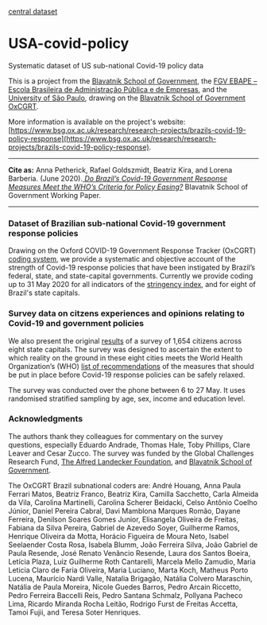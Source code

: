 [central dataset](https://github.com/OxCGRT/covid-policy-tracker/blob/master/data/OxCGRT_US_states_temp.csv)

# USA-covid-policy
Systematic dataset of US sub-national Covid-19 policy data

This is a project from the [Blavatnik School of Government](www.bsg.ox.ac.uk), the [FGV EBAPE – Escola Brasileira de Administração Pública e de Empresas](https://ebape.fgv.br), and the [University of São Paulo](http://dcp.fflch.usp.br), drawing on the [Blavatnik School of Government OxCGRT](https://www.bsg.ox.ac.uk/covidtracker).

More information is available on the project's website: [https://www.bsg.ox.ac.uk/research/research-projects/brazils-covid-19-policy-response](https://www.bsg.ox.ac.uk/research/research-projects/brazils-covid-19-policy-response).

---

__Cite as:__ Anna Petherick, Rafael Goldszmidt, Beatriz Kira, and Lorena Barberia. (June 2020).[ _Do Brazil’s Covid-19 Government Response Measures Meet the WHO’s Criteria for Policy Easing?_](https://www.bsg.ox.ac.uk/research/publications/do-brazils-covid-19-government-response-measures-meet-whos-criteria-policy) Blavatnik School of Government Working Paper.

---

### Dataset of Brazilian sub-national Covid-19 government response policies
Drawing on the Oxford COVID-19 Government Response Tracker (OxCGRT) [coding system](https://github.com/OxCGRT/Brazil-covid-policy/blob/master/documentation/codebook_subnational.md), we provide a systematic and objective account of the strength of Covid-19 response policies that have been instigated by Brazil’s federal, state, and state-capital governments. Currently we provide coding up to 31 May 2020 for all indicators of the [stringency index](https://github.com/OxCGRT/Brazil-covid-policy/blob/master/documentation/stringency_index_methodology.md), and for eight of Brazil's state capitals. 


### Survey data on citzens experiences and opinions relating to Covid-19 and government policies
We also present the original [results](https://github.com/OxCGRT/Brazil-covid-policy/blob/master/data/OxCGRT_Brazil_Subnational_31May2020.csv) of a survey of 1,654 citizens across eight state capitals. The survey was designed to ascertain the extent to which reality on the ground in these eight cities meets the World Health Organization’s (WHO) [list of recommendations](https://apps.who.int/iris/bitstream/handle/10665/331773/WHO-2019-nCoV-Adjusting_PH_measures-2020.1-eng.pdf)  of the measures that should be put in place before Covid-19 response policies can be safely relaxed.

The survey was conducted over the phone between 6 to 27 May. It uses randomised stratified sampling by age, sex, income and education level.


### Acknowledgments
The authors thank they colleagues for commentary on the survey questions, especially Eduardo Andrade, Thomas Hale, Toby Phillips, Clare Leaver and Cesar Zucco. The survey was funded by the Global Challenges Research Fund, [The Alfred Landecker Foundation](https://www.bsg.ox.ac.uk/research/research-programmes/alfred-landecker-programme), and [Blavatnik School of Government](www.bsg.ox.ac.uk).

The OxCGRT Brazil subnational coders are: André Houang, Anna Paula Ferrari Matos, Beatriz Franco, Beatriz Kira, Camilla Sacchetto, Carla Almeida da Vila, Carolina Martinelli, Carolina Scherer Beidacki, Celso Antônio Coelho Júnior, Daniel Pereira Cabral, Davi Mamblona Marques Romão, Dayane Ferreira, Denilson Soares Gomes Junior, Elisangela Oliveira de Freitas, Fabiana da Silva Pereira, Gabriel de Azevedo Soyer, Guilherme Ramos, Henrique Oliveira da Motta, Horácio Figueira de Moura Neto, Isabel Seelaender Costa Rosa, Isabela Blumm, João Ferreira Silva, João Gabriel de Paula Resende, José Renato Venâncio Resende, Laura dos Santos Boeira, Letícia Plaza, Luiz Guilherme Roth Cantarelli, Marcela Mello Zamudio, Maria Leticia Claro de Faria Oliveira, Maria Luciano, Marta Koch, Matheus Porto Lucena, Maurício Nardi Valle, Natalia Brigagão, Natália Colvero Maraschin, Natália de Paula Moreira, Nicole Guedes Barros, Pedro Arcain Riccetto, Pedro Ferreira Baccelli Reis, Pedro Santana Schmalz, Pollyana Pacheco Lima, Ricardo Miranda Rocha Leitão, Rodrigo Furst de Freitas Accetta, Tamoi Fujii, and Teresa Soter Henriques.
